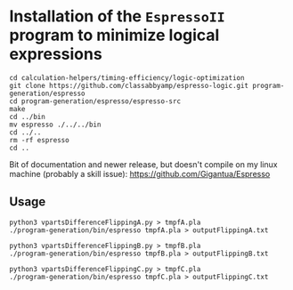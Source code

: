 # Installation of the `EspressoII` program to minimize logical expressions

```shell
cd calculation-helpers/timing-efficiency/logic-optimization
git clone https://github.com/classabbyamp/espresso-logic.git program-generation/espresso
cd program-generation/espresso/espresso-src
make
cd ../bin
mv espresso ./../../bin
cd ../..
rm -rf espresso
cd ..
```

Bit of documentation and newer release, but doesn't compile on my linux machine (probably a skill issue):
https://github.com/Gigantua/Espresso

## Usage

```shell
python3 vpartsDifferenceFlippingA.py > tmpfA.pla
./program-generation/bin/espresso tmpfA.pla > outputFlippingA.txt

python3 vpartsDifferenceFlippingB.py > tmpfB.pla
./program-generation/bin/espresso tmpfB.pla > outputFlippingB.txt

python3 vpartsDifferenceFlippingC.py > tmpfC.pla
./program-generation/bin/espresso tmpfC.pla > outputFlippingC.txt
```
